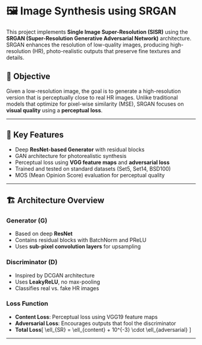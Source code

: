 # 🖼️ Image Synthesis using SRGAN

This project implements **Single Image Super-Resolution (SISR)** using the **SRGAN (Super-Resolution Generative Adversarial Network)** architecture. SRGAN enhances the resolution of low-quality images, producing high-resolution (HR), photo-realistic outputs that preserve fine textures and details.

## 📌 Objective

Given a low-resolution image, the goal is to generate a high-resolution version that is perceptually close to real HR images. Unlike traditional models that optimize for pixel-wise similarity (MSE), SRGAN focuses on **visual quality** using a **perceptual loss**.

---

## 🚀 Key Features

- Deep **ResNet-based Generator** with residual blocks
- GAN architecture for photorealistic synthesis
- Perceptual loss using **VGG feature maps** and **adversarial loss**
- Trained and tested on standard datasets (Set5, Set14, BSD100)
- MOS (Mean Opinion Score) evaluation for perceptual quality

---

## 🏗️ Architecture Overview

### Generator (G)
- Based on deep **ResNet**
- Contains residual blocks with BatchNorm and PReLU
- Uses **sub-pixel convolution layers** for upsampling

### Discriminator (D)
- Inspired by DCGAN architecture
- Uses **LeakyReLU**, no max-pooling
- Classifies real vs. fake HR images

### Loss Function
- **Content Loss**: Perceptual loss using VGG19 feature maps
- **Adversarial Loss**: Encourages outputs that fool the discriminator
- **Total Loss**\[
  \ell_{SR} = \ell_{content} + 10^{-3} \cdot \ell_{adversarial}
  \]

---

